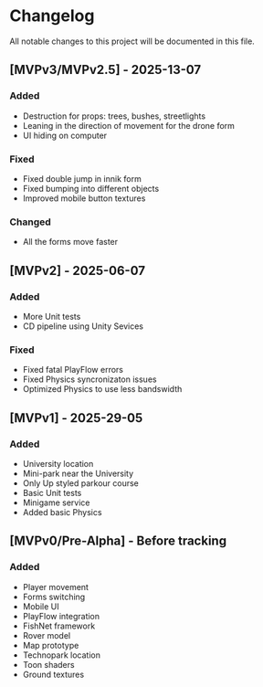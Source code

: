 # Changelog

All notable changes to this project will be documented in this file.

## [MVPv3/MVPv2.5] - 2025-13-07

### Added

- Destruction for props: trees, bushes, streetlights
- Leaning in the direction of movement for the drone form
- UI hiding on computer

### Fixed

- Fixed double jump in innik form
- Fixed bumping into different objects
- Improved mobile button textures

### Changed

- All the forms move faster

## [MVPv2] - 2025-06-07

### Added

- More Unit tests
- CD pipeline using Unity Sevices

### Fixed

- Fixed fatal PlayFlow errors
- Fixed Physics syncronizaton issues
- Optimized Physics to use less bandswidth

## [MVPv1] - 2025-29-05

### Added

- University location
- Mini-park near the University
- Only Up styled parkour course
- Basic Unit tests
- Minigame service
- Added basic Physics

## [MVPv0/Pre-Alpha] - Before tracking

### Added

- Player movement
- Forms switching
- Mobile UI
- PlayFlow integration
- FishNet framework
- Rover model
- Map prototype
- Technopark location
- Toon shaders
- Ground textures
